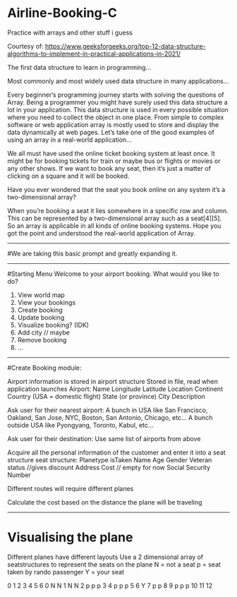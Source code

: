 # Airline-Booking-C
Practice with arrays and other stuff i guess

Courtesy of: https://www.geeksforgeeks.org/top-12-data-structure-algorithms-to-implement-in-practical-applications-in-2021/

The first data structure to learn in programming…

Most commonly and most widely used data structure in many applications…

Every beginner’s programming journey starts with solving the questions of Array. Being a programmer you might have surely used this data structure a lot in your application. This data structure is used in every possible situation where you need to collect the object in one place. From simple to complex software or web application array is mostly used to store and display the data dynamically at web pages. Let’s take one of the good examples of using an array in a real-world application…

We all must have used the online ticket booking system at least once. It might be for booking tickets for train or maybe bus or flights or movies or any other shows. If we want to book any seat, then it’s just a matter of clicking on a square and it will be booked. 


Have you ever wondered that the seat you book online on any system it’s a two-dimensional array? 

When you’re booking a seat it lies somewhere in a specific row and column. This can be represented by a two-dimensional array such as a seat[4][5]. So an array is applicable in all kinds of online booking systems. Hope you got the point and understood the real-world application of Array. 

------

#We are taking this basic prompt and greatly expanding it.

------

#Starting Menu
Welcome to your airport booking. What would you like to do?
  1. View world map
  1. View your bookings
  2. Create booking
  3. Update booking
  3. Visualize booking? (IDK)
  4. Add city   // maybe
  5. Remove booking
  6. ...


------

#Create Booking module:

Airport information is stored in airport structure
Stored in file, read when application launches
Airport:
  Name
  Longitude
  Latitude
  Location
  Continent
  Country (USA = domestic flight)
  State (or province)
  City
  Description
  

Ask user for their nearest airport:
  A bunch in USA like San Francisco, Oakland, San Jose, NYC, Boston, San Antonio, Chicago, etc... 
  A bunch outside USA like Pyongyang, Toronto, Kabul, etc...

Ask user for their destination:
  Use same list of airports from above


Acquire all the personal information of the customer and enter it into a seat structure
seat structure:
  Planetype
  isTaken 
  Name
  Age
  Gender
  Veteran status  //gives discount
  Address
  Cost            // empty for now
  Social Security Number

Different routes will require different planes

Calculate the cost based on the distance the plane will be traveling



------

# Visualising the plane

Different planes have different layouts
Use a 2 dimensional array of seatstructures to represent the seats on the plane
  N = not a seat
  p = seat taken by rando passenger
  Y = your seat

  0 1 2 3 4 5 6
0 N           N
1 N           N
2     p p p 
3
4   p     p p
5
6     Y
7     p p
8
9   p p     p
10
11
12



